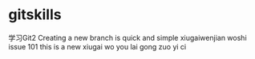 # gitskills
学习Git2
Creating a new branch is quick and simple
xiugaiwenjian woshi issue 101
this is a new xiugai
wo you lai gong zuo yi ci
